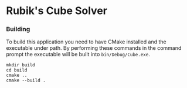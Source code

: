 # Rubik's Cube Solver
### Building
To build this application you need to have CMake installed and the executable under path. By performing these commands in the command prompt the executable will be built into `bin/Debug/Cube.exe`.
```
mkdir build
cd build
cmake ..
cmake --build .
```

